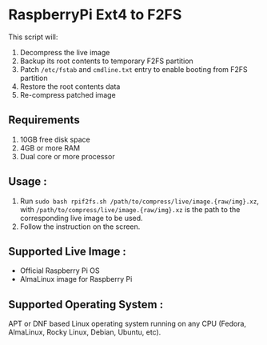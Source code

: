 # RaspberryPi Ext4 to F2FS

This script will:

1. Decompress the live image
2. Backup its root contents to temporary F2FS partition
3. Patch `/etc/fstab` and `cmdline.txt` entry to enable booting from F2FS partition
4. Restore the root contents data
5. Re-compress patched image

## Requirements

1. 10GB free disk space
2. 4GB or more RAM
3. Dual core or more processor

## Usage :

1. Run `sudo bash rpif2fs.sh /path/to/compress/live/image.{raw/img}.xz`, with `/path/to/compress/live/image.{raw/img}.xz` is the path to the corresponding live image to be used.
2. Follow the instruction on the screen.

## Supported Live Image :

- Official Raspberry Pi OS
- AlmaLinux image for Raspberry Pi

## Supported Operating System :

APT or DNF based Linux operating system running on any CPU (Fedora, AlmaLinux, Rocky Linux, Debian, Ubuntu, etc).
